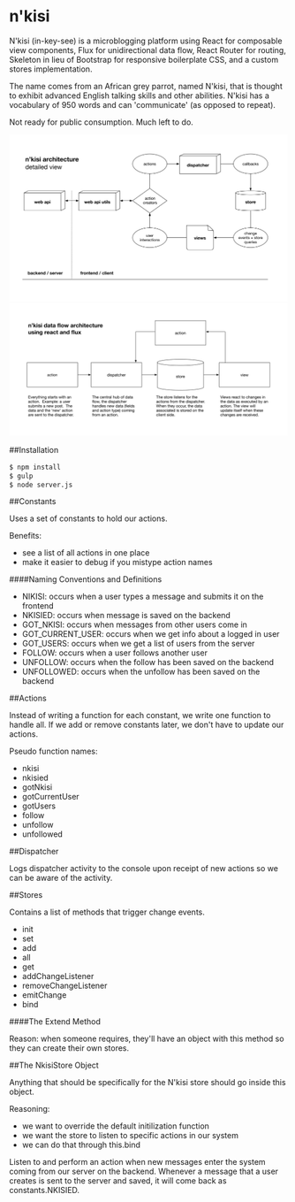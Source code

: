 # n'kisi

N'kisi (in-key-see) is a microblogging platform using React for composable view components, Flux for unidirectional data flow, React Router for routing, Skeleton in lieu of Bootstrap for responsive boilerplate CSS, and a custom stores implementation.  

The name comes from an African grey parrot, named N'kisi, that is thought to exhibit advanced English talking skills and other abilities.  N'kisi has a vocabulary of 950 words and can 'communicate' (as opposed to repeat).

Not ready for public consumption. Much left to do.

![](/diagrams/nkisi-architecture.png)
![](/diagrams/nkisi-data-flow.png)

##Installation
```
$ npm install
$ gulp
$ node server.js
```

##Constants

Uses a set of constants to hold our actions.

Benefits:
- see a list of all actions in one place
- make it easier to debug if you mistype action names

####Naming Conventions and Definitions
- NIKISI: occurs when a user types a message and submits it on the frontend
- NKISIED: occurs when message is saved on the backend
- GOT_NKISI: occurs when messages from other users come in
- GOT_CURRENT_USER: occurs when we get info about a logged in user
- GOT_USERS: occurs when we get a list of users from the server
- FOLLOW: occurs when a user follows another user
- UNFOLLOW: occurs when the follow has been saved on the backend
- UNFOLLOWED: occurs when the unfollow has been saved on the backend

##Actions

Instead of writing a function for each constant, we write one function to handle all.  If we add or remove constants later, we don't have to update our actions.

Pseudo function names:
- nkisi
- nkisied
- gotNkisi
- gotCurrentUser
- gotUsers
- follow
- unfollow
- unfollowed

##Dispatcher

Logs dispatcher activity to the console upon receipt of new actions so we can be aware of the activity.

##Stores

Contains a list of methods that trigger change events.

- init
- set
- add
- all
- get
- addChangeListener
- removeChangeListener
- emitChange
- bind

####The Extend Method

Reason: when someone requires, they'll have an object with 
this method so they can create their own stores.

##The NkisiStore Object

Anything that should be specifically for the N'kisi store should go inside this object.

Reasoning:
- we want to override the default initilization function
- we want the store to listen to specific actions in our system
- we can do that through this.bind

Listen to and perform an action when new messages enter the system coming from our server on the backend.  Whenever a message that a user creates is sent to the server and saved, it will come back as constants.NKISIED.
